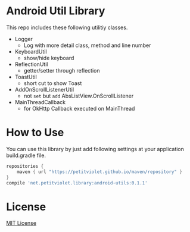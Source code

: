 # Android Util Library

This repo includes these following utilitiy classes.

- Logger
    - Log with more detail class, method and line number
- KeyboardUtil
    - show/hide keyboard 
- ReflectionUtil
    - getter/setter through reflection 
- ToastUtil
    - short cut to show Toast
- AddOnScrollListenerUtil
    - not `set` but `add` AbsListView.OnScrollListener
- MainThreadCallback
    - for OkHttp Callback executed on MainThread

# How to Use

You can use this library by just add following settings at your application build.gradle file.

```groovy
repositories {
    maven { url "https://petitviolet.github.io/maven/repository" }
}
compile 'net.petitviolet.library:android-utils:0.1.1'
```

# License

[MIT License](http://petitviolet.mit-license.org/)
